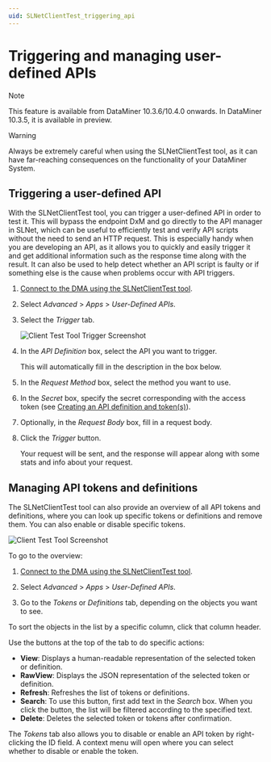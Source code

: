 ```yaml
---
uid: SLNetClientTest_triggering_api
---
```


# Triggering and managing user-defined APIs

> [!NOTE]
> This feature is available from DataMiner 10.3.6/10.4.0 onwards. In DataMiner 10.3.5, it is available in preview.

> [!WARNING]
> Always be extremely careful when using the SLNetClientTest tool, as it can have far-reaching consequences on the functionality of your DataMiner System.

## Triggering a user-defined API

With the SLNetClientTest tool, you can trigger a user-defined API in order to test it. This will bypass the endpoint DxM and go directly to the API manager in SLNet, which can be useful to efficiently test and verify API scripts without the need to send an HTTP request. This is especially handy when you are developing an API, as it allows you to quickly and easily trigger it and get additional information such as the response time along with the result. It can also be used to help detect whether an API script is faulty or if something else is the cause when problems occur with API triggers.

1. [Connect to the DMA using the SLNetClientTest tool](xref:Connecting_to_a_DMA_with_the_SLNetClientTest_tool).

1. Select *Advanced* > *Apps* > *User-Defined APIs*. <!-- RN 35996 -->

1. Select the *Trigger* tab.

   ![Client Test Tool Trigger Screenshot](~/user-guide/images/UDAPIS_ClientTestToolTrigger.png)

1. In the *API Definition* box, select the API you want to trigger.

   This will automatically fill in the description in the box below.

1. In the *Request Method* box, select the method you want to use.

1. In the *Secret* box, specify the secret corresponding with the access token (see [Creating an API definition and token(s)](xref:UD_APIs_Define_New_API#creating-an-api-and-tokens-in-dataminer-automation)).

1. Optionally, in the *Request Body* box, fill in a request body.

1. Click the *Trigger* button.

   Your request will be sent, and the response will appear along with some stats and info about your request.

## Managing API tokens and definitions

The SLNetClientTest tool can also provide an overview of all API tokens and definitions, where you can look up specific tokens or definitions and remove them. You can also enable or disable specific tokens.

![Client Test Tool Screenshot](~/user-guide/images/UDAPIS_ClientTestTool.png)

To go to the overview:

1. [Connect to the DMA using the SLNetClientTest tool](xref:Connecting_to_a_DMA_with_the_SLNetClientTest_tool).

1. Select *Advanced* > *Apps* > *User-Defined APIs*.

1. Go to the *Tokens* or *Definitions* tab, depending on the objects you want to see.

To sort the objects in the list by a specific column, click that column header.

Use the buttons at the top of the tab to do specific actions:

- **View**: Displays a human-readable representation of the selected token or definition.
- **RawView**: Displays the JSON representation of the selected token or definition.
- **Refresh**: Refreshes the list of tokens or definitions.
- **Search**: To use this button, first add text in the *Search* box. When you click the button, the list will be filtered according to the specified text.
- **Delete**: Deletes the selected token or tokens after confirmation.

The *Tokens* tab also allows you to disable or enable an API token by right-clicking the ID field. A context menu will open where you can select whether to disable or enable the token.
